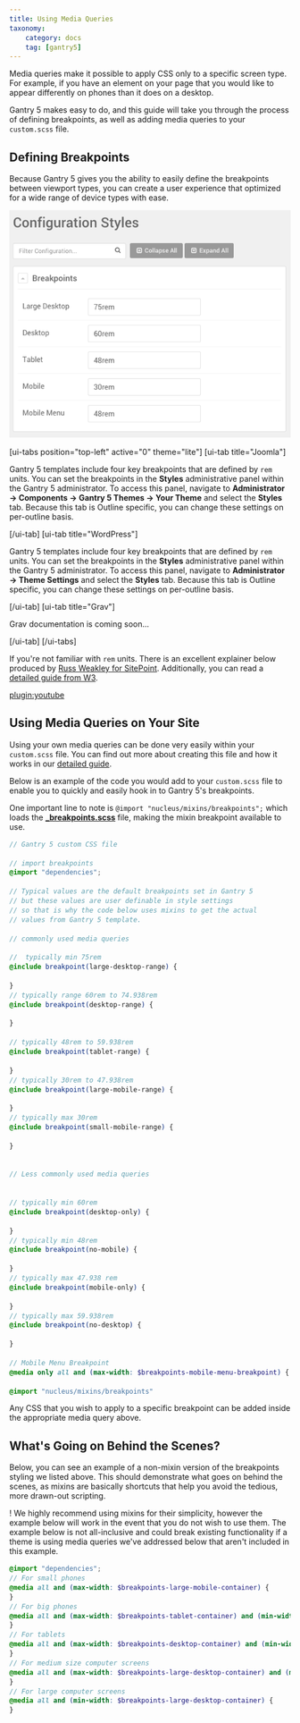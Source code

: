 ```yaml
---
title: Using Media Queries
taxonomy:
    category: docs
    tag: [gantry5]
---
```


Media queries make it possible to apply CSS only to a specific screen type. For example, if you have an element on your page that you would like to appear differently on phones than it does on a desktop.

Gantry 5 makes easy to do, and this guide will take you through the process of defining breakpoints, as well as adding media queries to your `custom.scss` file.

## Defining Breakpoints

Because Gantry 5 gives you the ability to easily define the breakpoints between viewport types, you can create a user experience that optimized for a wide range of device types with ease.

![Breakpoints](breakpoints.png?classes=shadow,border)

[ui-tabs position="top-left" active="0" theme="lite"]
[ui-tab title="Joomla"]

Gantry 5 templates include four key breakpoints that are defined by `rem` units. You can set the breakpoints in the **Styles** administrative panel within the Gantry 5 administrator. To access this panel, navigate to **Administrator → Components → Gantry 5 Themes → Your Theme** and select the **Styles** tab. Because this tab is Outline specific, you can change these settings on per-outline basis.

[/ui-tab]
[ui-tab title="WordPress"]

Gantry 5 templates include four key breakpoints that are defined by `rem` units. You can set the breakpoints in the **Styles** administrative panel within the Gantry 5 administrator. To access this panel, navigate to **Administrator → Theme Settings** and select the **Styles** tab. Because this tab is Outline specific, you can change these settings on per-outline basis.

[/ui-tab]
[ui-tab title="Grav"]

Grav documentation is coming soon...

[/ui-tab]
[/ui-tabs]

If you're not familiar with `rem` units. There is an excellent explainer below produced by [Russ Weakley for SitePoint](http://www.sitepoint.com/css3-rem-units/). Additionally, you can read a [detailed guide from W3](http://www.w3.org/TR/2013/CR-css3-values-20130730/#font-relative-lengths).

[plugin:youtube](https://www.youtube.com/watch?v=XbU-i1SE5JY) 

## Using Media Queries on Your Site

Using your own media queries can be done very easily within your `custom.scss` file. You can find out more about creating this file and how it works in our [detailed guide](../adding-a-custom-style-sheet).

Below is an example of the code you would add to your `custom.scss` file to enable you to quickly and easily hook in to Gantry 5's breakpoints. 

One important line to note is `@import "nucleus/mixins/breakpoints";` which loads the [**_breakpoints.scss**](https://github.com/gantry/gantry5/blob/develop/engines/common/nucleus/scss/nucleus/mixins/_breakpoints.scss) file, making the mixin breakpoint available to use.

```scss
// Gantry 5 custom CSS file
 
// import breakpoints
@import "dependencies";
 
// Typical values are the default breakpoints set in Gantry 5
// but these values are user definable in style settings
// so that is why the code below uses mixins to get the actual 
// values from Gantry 5 template.
 
// commonly used media queries
 
//  typically min 75rem 
@include breakpoint(large-desktop-range) {
 
}
// typically range 60rem to 74.938rem 
@include breakpoint(desktop-range) {
 
}
 
// typically 48rem to 59.938rem
@include breakpoint(tablet-range) {
 
}
// typically 30rem to 47.938rem
@include breakpoint(large-mobile-range) {
 
}
// typically max 30rem
@include breakpoint(small-mobile-range) {
 
}
 
 
// Less commonly used media queries
 
 
// typically min 60rem
@include breakpoint(desktop-only) {
 
}
// typically min 48rem
@include breakpoint(no-mobile) {
 
}
// typically max 47.938 rem
@include breakpoint(mobile-only) {
 
}
// typically max 59.938rem
@include breakpoint(no-desktop) {
 
}

// Mobile Menu Breakpoint
@media only all and (max-width: $breakpoints-mobile-menu-breakpoint) { ... your css in here ... }

@import "nucleus/mixins/breakpoints"
```

Any CSS that you wish to apply to a specific breakpoint can be added inside the appropriate media query above.

## What's Going on Behind the Scenes?

Below, you can see an example of a non-mixin version of the breakpoints styling we listed above. This should demonstrate what goes on behind the scenes, as mixins are basically shortcuts that help you avoid the tedious, more drawn-out scripting.

! We highly recommend using mixins for their simplicity, however the example below will work in the event that you do not wish to use them. The example below is not all-inclusive and could break existing functionality if a theme is using media queries we've addressed below that aren't included in this example.

```scss
@import "dependencies";
// For small phones
@media all and (max-width: $breakpoints-large-mobile-container) {
}
// For big phones
@media all and (max-width: $breakpoints-tablet-container) and (min-width: $breakpoints-large-mobile-container) {
}
// For tablets
@media all and (max-width: $breakpoints-desktop-container) and (min-width: $breakpoints-tablet-container) {
}
// For medium size computer screens
@media all and (max-width: $breakpoints-large-desktop-container) and (min-width: $breakpoints-desktop-container) {
}
// For large computer screens
@media all and (min-width: $breakpoints-large-desktop-container) {
}
```
